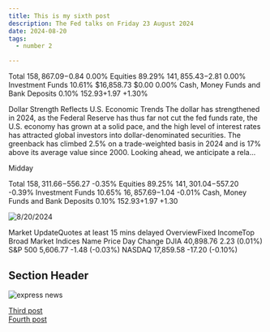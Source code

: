 ```yaml
---
title: This is my sixth post
description: The Fed talks on Friday 23 August 2024
date: 2024-08-20
tags:
  - number 2

---
```


Total
$158,867.09
-$0.84 0.00%
Equities
89.29%
$141,855.43
-$2.81 0.00%
Investment Funds
10.61%
$16,858.73
$0.00 0.00%
Cash, Money Funds and Bank Deposits
0.10%
$152.93
+$1.97 +1.30%

Dollar Strength Reflects U.S. Economic Trends
The dollar has strengthened in 2024, as the Federal Reserve has thus far not cut the fed funds rate, the U.S. economy has grown at a solid pace, and the high level of interest rates has attracted global investors into dollar-denominated securities. The greenback has climbed 2.5% on a trade-weighted basis in 2024 and is 17% above its average value since 2000. Looking ahead, we anticipate a rela...

<p>Midday</p>


Total
$158,311.66
-$556.27 -0.35%
Equities
89.25%
$141,301.04
-$557.20 -0.39%
Investment Funds
10.65%
$16,857.69
-$1.04 -0.01%
Cash, Money Funds and Bank Deposits
0.10%
$152.93
+$1.97 +1.30

<img src="/img/image4.png" alt="8/20/2024" />

Market UpdateQuotes at least 15 mins delayed
OverviewFixed IncomeTop Broad Market Indices
Name	Price	Day Change
DJIA	40,898.76	 2.23 (0.01%)
S&P 500	5,606.77	 -1.48 (-0.03%)
NASDAQ	17,859.58	 -17.20 (-0.10%)

## Section Header

<img src="/img/image5.png" alt="express news" />

<a href="/blog/thirdpost/">Third post</a><br />
<a href="/blog/fourthpost/">Fourth post</a>





